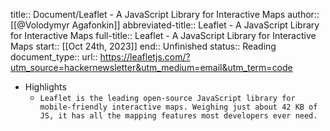 title:: Document/Leaflet - A JavaScript Library for Interactive Maps
author:: [[@Volodymyr Agafonkin]]
abbreviated-title:: Leaflet - A JavaScript Library for Interactive Maps 
full-title:: Leaflet - A JavaScript Library for Interactive Maps
start:: [[Oct 24th, 2023]]
end:: Unfinished
status:: Reading
document_type:: 
url:: https://leafletjs.com/?utm_source=hackernewsletter&utm_medium=email&utm_term=code
- Highlights
	- ```Leaflet is the leading open-source JavaScript library for mobile-friendly interactive maps. Weighing just about 42 KB of JS, it has all the mapping features most developers ever need.```